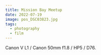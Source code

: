 ```yaml
---
title: Mission Bay Meetup
date: 2022-07-19
image: pos_DSC03823.jpg
tags:
  - photography
  - film
---
```



<v-img src="pos_DSC03861.jpg" alt="bar" :dirp="dir"></v-img>
<v-img src="pos_DSC03848.jpg" alt="bar" :dirp="dir"></v-img>
<v-img src="pos_DSC03858.jpg" alt="bar" :dirp="dir"></v-img>
<v-img src="pos_DSC03829.jpg" alt="bar" :dirp="dir"></v-img>
<v-img src="pos_DSC03832.jpg" alt="bar" :dirp="dir"></v-img>
<v-img src="pos_DSC03849.jpg" alt="bar" :dirp="dir"></v-img>
<v-img src="pos_DSC03834.jpg" alt="bar" :dirp="dir"></v-img>
<v-img src="pos_DSC03835.jpg" alt="bar" :dirp="dir"></v-img>
<v-img src="pos_DSC03836.jpg" alt="bar" :dirp="dir"></v-img>
<v-img src="pos_DSC03866.jpg" alt="bar" :dirp="dir"></v-img>
<v-img src="pos_DSC03823.jpg" alt="bar" :dirp="dir"></v-img>
<v-img src="pos_DSC03859.jpg" alt="bar" :dirp="dir"></v-img>


Canon V L1 / Canon 50mm f1.8 / HP5 / D76.


